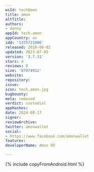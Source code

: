 ```yaml
---
wsId: techAmon
title: amon
altTitle: 
authors:
- danny
appId: tech.amon
appCountry: us
idd: '1375721006'
released: 2018-08-02
updated: 2023-07-05
version: '3.7.31'
stars: 4
reviews: 8
size: '87974912'
website: 
repository: 
issue: 
icon: tech.amon.jpg
bugbounty: 
meta: removed
verdict: custodial
appHashes: 
date: 2024-08-17
signer: 
reviewArchive: 
twitter: amonwallet
social:
- https://www.facebook.com/amonwallet
features: 
developerName: Amon OÜ

---
```


{% include copyFromAndroid.html %}